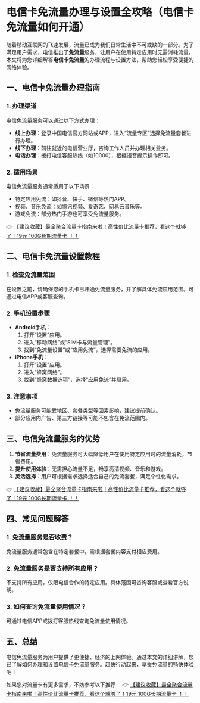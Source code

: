 # 电信卡免流量办理与设置全攻略（电信卡免流量如何开通）

随着移动互联网的飞速发展，流量已成为我们日常生活中不可或缺的一部分。为了满足用户需求，电信推出了**免流量**服务，让用户在使用特定应用时无需消耗流量。本文将为您详细解答**电信卡免流量**的办理流程与设置方法，帮助您轻松享受便捷的网络体验。

## 一、电信卡免流量办理指南

### 1. 办理渠道
电信免流量服务可以通过以下方式办理：
- **线上办理**：登录中国电信官方网站或APP，进入“流量专区”选择免流量套餐进行办理。
- **线下办理**：前往就近的电信营业厅，咨询工作人员并办理相关业务。
- **电话办理**：拨打电信客服热线（如10000），根据语音提示操作即可。

### 2. 适用场景
电信免流量服务通常适用于以下场景：
- 特定应用免流：如抖音、快手、微信等热门APP。
- 视频、音乐免流：如腾讯视频、爱奇艺、网易云音乐等。
- 游戏免流：部分热门手游也可享受免流量服务。

👉 [【建议收藏】最全聚合流量卡指南来啦！高性价比流量卡推荐，看这个就够了！19元 100G长期流量卡 ！！](https://bit.ly/Liuliangka)

## 二、电信卡免流量设置教程

### 1. 检查免流量范围
在设置之前，请确保您的手机卡已开通免流量服务，并了解具体免流应用范围。可通过电信APP或客服查询。

### 2. 手机设置步骤
- **Android手机**：
  1. 打开“设置”应用。
  2. 进入“移动网络”或“SIM卡与流量管理”。
  3. 找到“免流量设置”或“应用免流”，选择需要免流的应用。
- **iPhone手机**：
  1. 打开“设置”应用。
  2. 进入“蜂窝网络”。
  3. 找到“蜂窝数据选项”，选择“应用免流”并启用。

### 3. 注意事项
- 免流量服务可能受地区、套餐类型等因素影响，建议提前确认。
- 部分应用内广告、第三方链接等可能不包含在免流范围内。

## 三、电信免流量服务的优势

1. **节省流量费用**：免流量服务可大幅降低用户在使用特定应用时的流量消耗，节省费用。
2. **提升使用体验**：无需担心流量不足，畅享高清视频、音乐和游戏。
3. **灵活选择**：用户可根据需求选择适合自己的免流套餐，满足个性化需求。

👉 [【建议收藏】最全聚合流量卡指南来啦！高性价比流量卡推荐，看这个就够了！19元 100G长期流量卡 ！！](https://bit.ly/Liuliangka)

## 四、常见问题解答

### 1. 免流量服务是否收费？
免流量服务通常包含在特定套餐中，需根据套餐内容支付相应费用。

### 2. 免流量服务是否支持所有应用？
不支持所有应用，仅限电信合作的特定应用。具体范围可咨询客服或查看官方说明。

### 3. 如何查询免流量使用情况？
可通过电信APP或拨打客服热线查询免流量使用情况。

## 五、总结

电信免流量服务为用户提供了更便捷、经济的上网体验。通过本文的详细讲解，您已了解如何办理和设置电信卡免流量服务。赶快行动起来，享受免流量的畅快体验吧！

如果您对流量卡有更多需求，不妨参考以下推荐：
👉 [【建议收藏】最全聚合流量卡指南来啦！高性价比流量卡推荐，看这个就够了！19元 100G长期流量卡 ！！](https://bit.ly/Liuliangka)